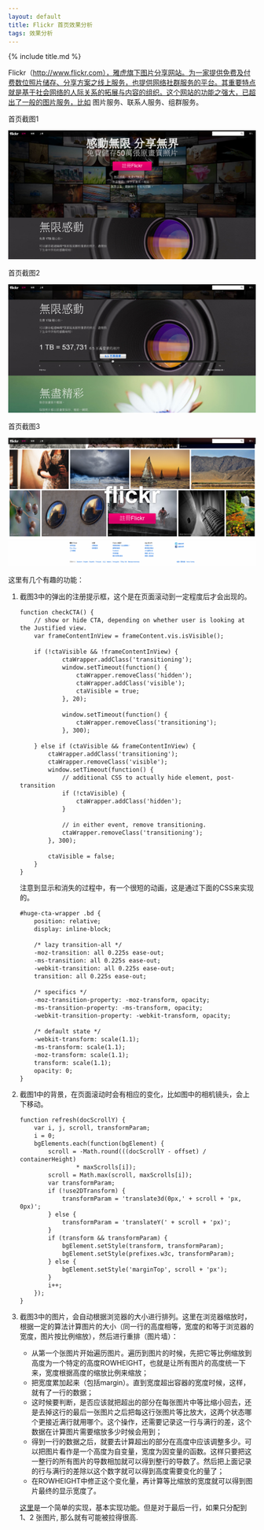 ```yaml
---
layout: default
title: Flickr 首页效果分析
tags: 效果分析
---
```


{% include title.md %}

Flickr（http://www.flickr.com），雅虎旗下图片分享网站。为一家提供免费及付费数位照片储存、分享方案之线上服务，也提供网络社群服务的平台。其重要特点就是基于社会网络的人际关系的拓展与内容的组织。这个网站的功能之强大，已超出了一般的图片服务，比如 图片服务、联系人服务、组群服务。
 
首页截图1

![首页截图1](/img/Flickr/flickr-snapshot-1.png)
 
首页截图2

![首页截图1](/img/Flickr/flickr-snapshot-2.png)
 
首页截图3

![首页截图1](/img/Flickr/flickr-snapshot-3.png)

这里有几个有趣的功能：

1. 截图3中的弹出的注册提示框，这个是在页面滚动到一定程度后才会出现的。

    ```
    function checkCTA() {
        // show or hide CTA, depending on whether user is looking at the Justified view.
        var frameContentInView = frameContent.vis.isVisible();

        if (!ctaVisible && !frameContentInView) {
                ctaWrapper.addClass('transitioning');
                window.setTimeout(function() {
                    ctaWrapper.removeClass('hidden');
                    ctaWrapper.addClass('visible');
                    ctaVisible = true;
                }, 20);

                window.setTimeout(function() {
                    ctaWrapper.removeClass('transitioning');
                }, 300);

        } else if (ctaVisible && frameContentInView) {
            ctaWrapper.addClass('transitioning');
            ctaWrapper.removeClass('visible');
            window.setTimeout(function() {
                // additional CSS to actually hide element, post-transition
                if (!ctaVisible) {
                    ctaWrapper.addClass('hidden');
                }

                // in either event, remove transitioning.
                ctaWrapper.removeClass('transitioning');
            }, 300);

            ctaVisible = false;
        }
    }
    ```

    注意到显示和消失的过程中，有一个很短的动画，这是通过下面的CSS来实现的。

    ```
    #huge-cta-wrapper .bd {
        position: relative;
        display: inline-block;
        
        /* lazy transition-all */
        -moz-transition: all 0.225s ease-out;
        -ms-transition: all 0.225s ease-out;
        -webkit-transition: all 0.225s ease-out;
        transition: all 0.225s ease-out;
        
        /* specifics */
        -moz-transition-property: -moz-transform, opacity;
        -ms-transition-property: -ms-transform, opacity;
        -webkit-transition-property: -webkit-transform, opacity;
        
        /* default state */
        -webkit-transform: scale(1.1);
        -ms-transform: scale(1.1);
        -moz-transform: scale(1.1);
        transform: scale(1.1);
        opacity: 0;
    }
    ```

2. 截图1中的背景，在页面滚动时会有相应的变化，比如图中的相机镜头，会上下移动。

    ```
    function refresh(docScrollY) {
        var i, j, scroll, transformParam;
        i = 0;
        bgElements.each(function(bgElement) {
            scroll = -Math.round(((docScrollY - offset) / containerHeight)
                    * maxScrolls[i]);
            scroll = Math.max(scroll, maxScrolls[i]);
            var transformParam;
            if (!use2DTransform) {
                transformParam = 'translate3d(0px,' + scroll + 'px, 0px)';
            } else {
                transformParam = 'translateY(' + scroll + 'px)';
            }
            if (transform && transformParam) {
                bgElement.setStyle(transform, transformParam);
                bgElement.setStyle(prefixes.w3c, transformParam);
            } else {
                bgElement.setStyle('marginTop', scroll + 'px');
            }
            i++;
        });
    }
    ```

3. 截图3中的图片，会自动根据浏览器的大小进行排列。这里在浏览器缩放时，根据一定的算法计算图片的大小（同一行的高度相等，宽度的和等于浏览器的宽度，图片按比例缩放），然后进行重排（图片墙）：

    + 从第一个张图片开始遍历图片。遍历到图片的时候，先把它等比例缩放到高度为一个特定的高度ROWHEIGHT，也就是让所有图片的高度统一下来，宽度根据高度的缩放比例来缩放；
    + 把宽度累加起来（包括margin）。直到宽度超出容器的宽度时候，这样，就有了一行的数据；
    + 这时候要判断，是否应该就把超出的部分在每张图片中等比缩小回去，还是去掉这行的最后一张图片之后把每这行张图片等比放大，这两个状态哪个更接近满行就用哪个。这个操作，还需要记录这一行与满行的差，这个数据在计算图片需要缩放多少时候会用到；
    + 得到一行的数据之后，就要去计算超出的部分在高度中应该调整多少。可以把图片看作是一个高度为自变量，宽度为因变量的函数。这样只要把这一整行的所有图片的导数相加就可以得到整行的导数了。然后把上面记录的行与满行的差除以这个数字就可以得到高度需要变化的量了；
    + 在ROWHEIGHT中修正这个变化量，再计算等比缩放的宽度就可以得到图片最终的显示宽度了。

    [这里](/data/imagewall.js)是一个简单的实现，基本实现功能。但是对于最后一行，如果只分配到1、2 张图片, 那么就有可能被拉得很高.